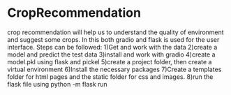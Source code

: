 # CropRecommendation
crop recommendation will help us to understand the quality of environment and suggest some crops. In this both gradio and flask is used for the user interface.
Steps can be followed:
1)Get and work with the data
2)create a model and predict the test data
3)install and work with gradio
4)create a model.pkl using flask and pickel
5)create a project folder, then create a virtual environment
6)Install the necessary packages
7)Create a templates folder for html pages and the static folder for css and images.
8)run the flask file using python -m flask run

